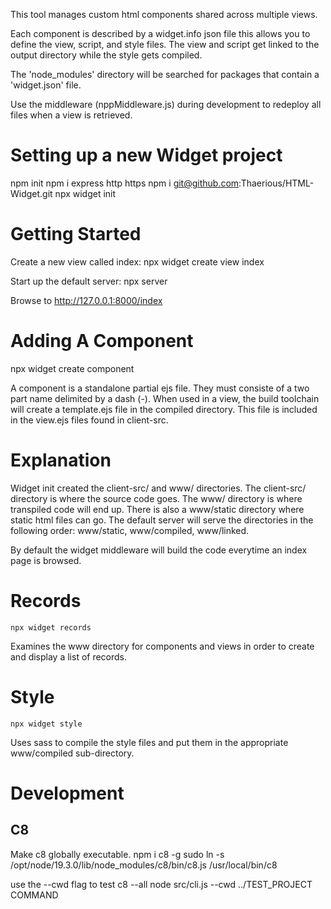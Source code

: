 This tool manages custom html components shared across multiple views.

Each component is described by a widget.info json file this allows you to define
the view, script, and style files.  The view and script get linked to the output
directory while the style gets compiled.

The 'node_modules' directory will be searched for packages that contain a 'widget.json' 
file.  

Use the middleware (nppMiddleware.js) during development to redeploy all files
when a view is retrieved.  

Setting up a new Widget project
===============================

npm init
npm i express http https
npm i git@github.com:Thaerious/HTML-Widget.git
npx widget init

Getting Started
===============

Create a new view called index:
npx widget create view index

Start up the default server:
npx server

Browse to http://127.0.0.1:8000/index

Adding A Component
==================

npx widget create component

A component is a standalone partial ejs file.  They must consiste of a two part name delimited by a dash (-).  When used in a view, the build toolchain will create a template.ejs file in the compiled directory.  This file is included in the view.ejs files found in client-src.

Explanation
===========

Widget init created the client-src/ and www/ directories.  The client-src/ directory is where the source code goes.  The www/ directory is where transpiled code will end up.  There is also a www/static directory where static html files can go.  The default server will serve the directories in the following order: www/static, www/compiled, www/linked.

By default the widget middleware will build the code everytime an index page is browsed.

Records
========

    npx widget records

Examines the www directory for components and views in order to create
and display a list of records.  

Style
=====

    npx widget style

Uses sass to compile the style files and put them in the appropriate www/compiled sub-directory.

# Development

## C8

Make c8 globally executable.
    npm i c8 -g
    sudo ln -s /opt/node/19.3.0/lib/node_modules/c8/bin/c8.js /usr/local/bin/c8

use the --cwd flag to test
    c8 --all node src/cli.js --cwd ../TEST_PROJECT COMMAND


